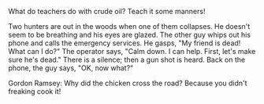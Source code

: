 What do teachers do with crude oil?
Teach it some manners!

Two hunters are out in the woods when one of them collapses. He doesn't seem to be breathing and his eyes are glazed. The other guy whips out his phone and calls the emergency services. He gasps, "My friend is dead! What can I do?" The operator says, "Calm down. I can help. First, let's make sure he's dead." There is a silence; then a gun shot is heard. Back on the phone, the guy says, "OK, now what?"

Gordon Ramsey: Why did the chicken cross the road? Because you didn't freaking cook it!